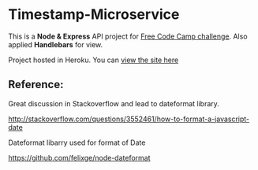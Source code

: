 # Timestamp-Microservice

This is a **Node & Express** API project for [Free Code Camp challenge](https://www.freecodecamp.com/challenges/timestamp-microservice). Also applied **Handlebars** for view.

Project hosted in Heroku. You can [view the site here](https://timestampms-joey.herokuapp.com/)

## Reference:

Great discussion in Stackoverflow and lead to dateformat library.

http://stackoverflow.com/questions/3552461/how-to-format-a-javascript-date

Dateformat libarry used for format of Date

https://github.com/felixge/node-dateformat

